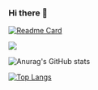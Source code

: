 ### Hi there 👋

[![Readme Card](https://github-readme-stats.vercel.app/api/pin/?username=kunalkashyap855&repo=kunalkashyap855)](https://github.com/anuraghazra/github-readme-stats)

<!--
**kunalkashyap855/kunalkashyap855** is a ✨ _special_ ✨ repository because its `README.md` (this file) appears on your GitHub profile.

Here are some ideas to get you started:

- 🔭 I’m currently working on ...
- 🌱 I’m currently learning ...
- 👯 I’m looking to collaborate on ...
- 🤔 I’m looking for help with ...
- 💬 Ask me about ...
- 📫 How to reach me: ...
- 😄 Pronouns: ...
- ⚡ Fun fact: ...
-->

<img  src="https://github-readme-streak-stats.herokuapp.com?user=kunalkashyap855&theme=algolia&hide_border=true" />

![Anurag's GitHub stats](https://github-readme-stats.vercel.app/api?username=kunalkashyap855&show_icons=true&theme=algolia)

[![Top Langs](https://github-readme-stats.vercel.app/api/top-langs/?username=kunalkashyap855&layout=compact&theme=algolia)](https://github.com/anuraghazra/github-readme-stats)
